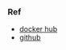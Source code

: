 ### Ref
- [docker hub](https://hub.docker.com/r/sheepkiller/kafka-manager/)
- [github](https://github.com/yahoo/kafka-manager)
